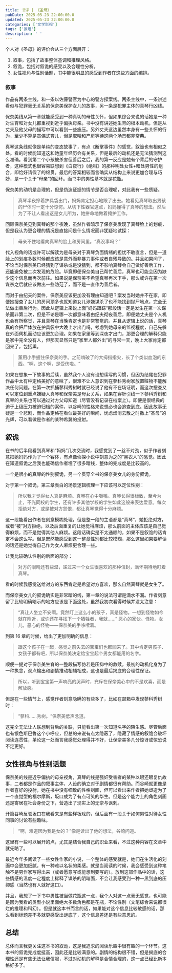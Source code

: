 ```yaml
---
title: 书评 | 《圣母》
pubDate: 2025-05-23 22:00:00.0
updated: 2025-05-23 22:00:00.0
categories: ['文学影视']
tags: ['推理']
description: ' '
---
```


个人对《圣母》的评价会从三个方面展开：

1. 叙事，包括了故事整体基调和推理风格。
2. 叙诡，包括对叙诡的感受以及合理性分析。
3. 女性视角与性别话题，书中能很明显的感受到作者在这些方面的编排。

### 叙事

作品有两条主线，和一条以佐藤警官为中心的警方探案线。两条主线中，一条讲述看似与犯罪毫无关系的保奈美保护女儿的故事，另一条是犯罪主体的真琴行凶线。

保奈美线从第一章就能感受到一种真切的母性关怀，但如果综合来说的话她是一种对生育和对女儿都重视到近乎偏执母亲。书中没有讲述她生育的根本动机，但是从丈夫及他父母的描写中可以看到一些施压。另外丈夫这边虽然本身有一些关怀的行为，至少不算是丧偶式育儿，但是取精和产房等待这两个场景都非常典。

真琴这条线就像是单纯的变态故事了，有点《断掌事件》的感觉，叙诡也有相似之处。看的时候能知道这和她童年经历会有关系，但是最后的动机还是无法猜测到这么准确。看到第二个小孩被杀害但善后之后，我的第一反应是她有个背后的守护者，这种模式也很容易联想到《白夜行》《绝叫》的那种明处女性+暗处男性的组合，即恰好请假了的绵贯。最后的答案相较而言确实从结构上来说更加合理与巧妙，是一个关于“母亲”的回环。而书中的男性基本就是花瓶。

保奈美的动机是合理的，但是伪造证据的情节是否合理呢，对此我有一些质疑。

> 真琴半夜拎着护具袋出门，妈妈肯定担心地跟了出去。她看见真琴取出男孩的尸体时一定十分惊愕。从切下性器官这点，妈妈懂得了真琴的想法。然后为了不让人看出这是女儿所为，她拼命地做着掩护工作。

回顾保奈美见到真琴的那个夜晚，虽然作者暗示了保奈美发现了真琴脸上的划痕，但是我认为更合理的情况是直接问是什么情况而非犹疑地试探：

> 母亲不住地看向真琴的脸上和房间里。“真没事吗？​”

代入视角的话或许可以解读为是母亲对于真琴负面情绪的担忧不敢直言，但是一道脸上的划痕多数时候都应该是意外而非暴力事件或者自残导致的。并且如果问了，不论当时保奈美已经猜到了谋杀或是没猜到，都不影响真琴会自己做好善后工作，还能避免被二次发现的危险。毕竟即便保奈美自己帮忙善后，真琴也可能会因为缺少这个信息而再次前往。如果说是保奈美不希望真琴再次下手，那么或许在第一次谋杀之后就应该做出一些防范了，而不是一直作为善后者。

而对于由纪夫的案件，保奈美应该更加没有理由知道吧？案发当时她并不在家，即便她搜查了女儿的房间顶多也就知道女儿涉嫌谋杀了也不能找到抛尸地点，完全无法做出善后行为。因此从逻辑上来说上面”妈妈跟踪“那段话一定是发生在第一次谋杀而非第二次，但是不论是哪一次都意味着由纪夫彻夜善后，即便她丈夫是个人机也会有所察觉，并且真琴在当晚肯定也是非常警觉的。并且从逻辑上说的话，真琴真的会把尸体放在护具袋中大晚上才出门吗，考虑到她母亲的监视程度，自己先躲在外面伺机而动应该更加合理。如果在家里等到深夜才出门，那更合理的解释只能是家中完全没有人，但那天显然只是”家里人都外出“的寻常一天，晚上大家肯定都回来了，包括熏。

> 薰用小手握住保奈美的手。之前啃破了的大拇指指尖，长了个类似血泡的东西。“啊，这个啊，是受伤啦。​”

如果在想象一下故事的后续，虽然我个人没有设想续写的习惯，但因为结尾在犯罪作品中太有种定格美好的意味了，很难不让人意识到在蓼科秀树家放置赃物不能解决任何问题。在第一次抓捕蓼科秀树时就已经说了他有不在场证明，而这次搜查又可以定位到重点嫌疑人真琴和保奈美是母女关系，如果在穿针引线一下蓼科秀树和真琴的关系也可以通过对方父母知道（尽管没有记录在档案上）。即便是很经典的迫于上级压力被迫归档的案件，以谷崎的性格来说想必也会追查到底。因此故事无疑是一个悲剧，而作品定格在看似最美好的瞬间，忧虑烟消云散之时撒上”圣母“的光辉，可以看做是作者的某种希冀的投射。

## 叙诡

在书的后半段看到真琴和“妈妈”几次交流时，我感觉到了一丝不对劲，似乎作者刻意把她妈妈作为了一个客体，有点像侦探小说中刻意为之的“黑衣人”的感觉。因此在知道叙诡之后我也能确信作者埋了很多暗线，整体的完成度是比较高的。

一个是很小的真琴的性别叙诡，另一个贯穿全书的保奈美女儿的身份叙诡。

对于第一个叙诡，第三章表白的场景逻辑梳理一下应该可以定位性别：

> 所以我才觉得女人真是麻烦。真琴在心中咂嘴。真琴长得很标致，至今为止，不光同校的学生，还有许多其他学校的学生如此这般来表达爱意。每次拒绝对方，或是被对方怨恨，都让真琴觉得十分麻烦。

这一段能看出作者在刻意模糊处理，但是整一段的主语都是“真琴”，她拒绝对方，或者“被”对方拒绝，以及后面重复的让她觉得麻烦，那么前面的主体应该是自己觉得麻烦，而不是觉得其他人麻烦。这段话确实是不太通顺的，如果不是叙诡的话肯定不会这么写。但是既然能感受到这一整章性别都比较模糊，那么这里如果要解读的话还是她觉得自己作为女人麻烦更合理一些。

让我比较确认性别的后面的部分：

> 对方的眼睛还有些湿，递过来一个女生很喜欢的那种信封，满怀期待地盯着真琴。

看的时候我感觉送给对方的东西肯定是希望对方喜欢，那么自然真琴就是女生了。

而保奈美女儿的叙诡确实是非常暗的线，第一章的说法可谓是滴水不漏。作者刻意留了比较明确暗示的地方应该是下面这处，虽然我初次看得时候并没太注意：

> “真让人坐立不安啊。竟然盯上这么小的孩子，真是怪物。一想到怪物如今就在附近，或许还在寻找下一个牺牲者，我就……”
> 恶心的家伙。怪物。女儿，恶心的怪物——保奈美的手哆嗦着。

到第 16 章的时候，给出了更加明确的信息：

> 跟这个孩子在一起，感觉之前失去的宝宝们也都回来了。其中肯定男孩子、女孩子都有吧，所以保奈美决定给宝宝起个男女都能用的名字。

顺便一提对于保奈美生育的一整段描写仿若是压抑中的救赎，最初的动机化身为了一种执念，观点输出和剧情推动相辅相成，这也是最后揭底的合理性保证。

> 所以，听到宝宝第一声响亮的哭声时，充斥在保奈美心中的不是欢喜，而是解放感。

但是在一些情节上，感觉作者刻意隐瞒的有些多了，比如在邮箱中发现蓼科秀树时：

> “蓼科……秀树。​”保奈美低声念道。

这完全无法让人联想到背后的关联，只能看出第一次知道名字的陌生感。尽管后面也有银色斯巴鲁这个小呼应，但总的来说有点太隐蔽了，隐藏了情感的叙诡会破坏阅读连贯性，单论这一处而言我感觉处理得并不好，让保奈美多几分惊讶或惊恐说不定更好。

## 女性视角与性别话题

保奈美的线是近乎偏执的母亲视角，真琴的线是强奸受害者的某种以眼还眼复仇故事，二者都是作品的叙事主体，人设的确立对于剧情都很有帮助。而谷崎就更像是作者喜好的投射，她在书中没有细致的性格刻画，但可以看出来作者把她塑造为了一个直觉型的福尔摩斯，坂口成为了有点可笑的华生。但是这个能力上的角色刻画还是寄居在社会身份之下，营造出了现实上的无奈与讽刺。

开篇谷崎反驳坂口在我看来是有些样板戏的，但后面有一段关于如何男性对待女性同事的讨论有些趣味。

> “啊，难道因为我是女的？​”像是读出了他的想法，谷崎问道。

这里有一些可以展开的点，尤其是结合我自己的职业来看，不过这种内容在文章中就先略了。

最近今年多阅读了一些女性作家的小说，一个整体的感受就是，她们在生活化的刻画中会更加细腻，有一种难以名状的柔感。就是当阅读的时候，我会感受到这种笔触不是男作家写得出来（或者愿意写或能想到要写的）。放到这部作品中的话，这些情感的温度一定程度上稀释了谋杀的阴暗面，不会让我感受到一种一黑到底的压抑感（当然也有人就好这口）。

并且，我想了一下书中男性被当做花瓶这一点，我个人对这一点毫无感觉，也可能是因为我看的类型小说里面绝大多数角色都是花瓶，不论性别（文笔综合来说都很烂的推理和科幻）。但是就这本书而言的话，如果能对这个信息比较敏感的话，那么看到标题差不多就更感受出谜底了，这个信息差还是有些意思的。

## 总结

总体而言我更关注这本书的叙诡，这是我追求的阅读乐趣中很有趣的一个环节。这本书的叙诡完成度挺高，因此还是比较满意的。剧情的结构很不错，但是揭底的合理性还是有些无法让我信服，不过对动机的解释是合情合理的，这一点已经比新本格好多了。
